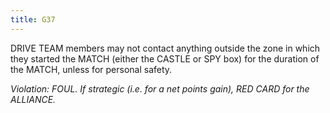 ```yaml
---
title: G37
---
```

DRIVE TEAM members may not contact anything outside the zone in which they started the MATCH (either the CASTLE or SPY box) for the duration of the MATCH, unless for personal safety.

_Violation: FOUL. If strategic (i.e. for a net points gain), RED CARD for the ALLIANCE._
